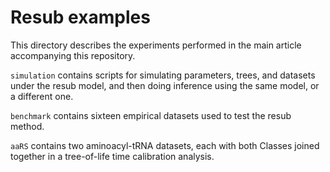 


# Resub examples

This directory describes the experiments performed in the main article accompanying this repository.


`simulation` contains scripts for simulating parameters, trees, and datasets under the resub model, and then doing inference using the same model, or a different one.

`benchmark` contains sixteen empirical datasets used to test the resub method.


`aaRS` contains two aminoacyl-tRNA datasets, each with both Classes joined together in a tree-of-life time calibration analysis.





